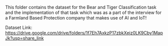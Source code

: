 This folder contains the dataset for the Bear and Tiger Classification task and the implementation of that task which was as a part of the interview for a Farmland Based Protection company that makes 
use of AI and IoT!

Dataset Link: https://drive.google.com/drive/folders/1f7Eh7AxkzP17zbkXejz0LK9Cby1MapJk?usp=share_link
 
